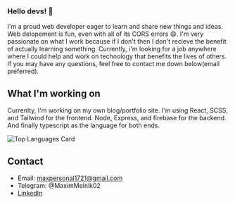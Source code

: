 ### Hello devs! 👋

I'm a proud web developer eager to learn and share new things and ideas. Web delopement is fun, even with all of its CORS errors 😄. I'm very passionate on what I work because if I don't then I don't recieve the benefit of actually learning something. Currently, i'm looking for a job anywhere where I could help and work on technology that benefits the lives of others. If you may have any questions, feel free to contact me down below(email preferred).

## What I'm working on
Currenlty, I'm working on my own blog/portfolio site. I'm using React, SCSS, and Tailwind for the frontend. Node, Express, and firebase for the backend. And finally typescript as the language for both ends.

![Top Languages Card](https://github-readme-stats.vercel.app/api/top-langs/?username=Maxdev18&layout=compact)

## Contact
- Email: maxpersonal1721@gmail.com
- Telegram: @MaximMelnik02
- [LinkedIn](https://www.linkedin.com/in/maxim-melnik-770a34219/)
